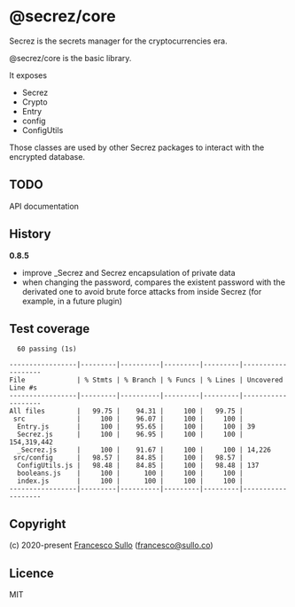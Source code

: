 # @secrez/core

Secrez is the secrets manager for the cryptocurrencies era.

@secrez/core is the basic library.

It exposes

- Secrez
- Crypto
- Entry
- config
- ConfigUtils

Those classes are used by other Secrez packages to interact with the encrypted database.

## TODO

API documentation

## History

**0.8.5**

- improve \_Secrez and Secrez encapsulation of private data
- when changing the password, compares the existent password with the derivated one to avoid brute force attacks from inside Secrez (for example, in a future plugin)

## Test coverage

```
  60 passing (1s)

-----------------|---------|----------|---------|---------|-------------------
File             | % Stmts | % Branch | % Funcs | % Lines | Uncovered Line #s
-----------------|---------|----------|---------|---------|-------------------
All files        |   99.75 |    94.31 |     100 |   99.75 |
 src             |     100 |    96.07 |     100 |     100 |
  Entry.js       |     100 |    95.65 |     100 |     100 | 39
  Secrez.js      |     100 |    96.95 |     100 |     100 | 154,319,442
  _Secrez.js     |     100 |    91.67 |     100 |     100 | 14,226
 src/config      |   98.57 |    84.85 |     100 |   98.57 |
  ConfigUtils.js |   98.48 |    84.85 |     100 |   98.48 | 137
  booleans.js    |     100 |      100 |     100 |     100 |
  index.js       |     100 |      100 |     100 |     100 |
-----------------|---------|----------|---------|---------|-------------------
```

## Copyright

(c) 2020-present [Francesco Sullo](https://francesco.sullo.co) (<francesco@sullo.co>)

## Licence

MIT

